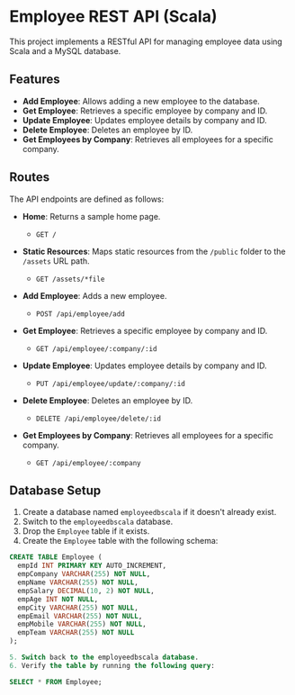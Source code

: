 # Employee REST API (Scala)

This project implements a RESTful API for managing employee data using Scala and a MySQL database.

## Features

- **Add Employee**: Allows adding a new employee to the database.
- **Get Employee**: Retrieves a specific employee by company and ID.
- **Update Employee**: Updates employee details by company and ID.
- **Delete Employee**: Deletes an employee by ID.
- **Get Employees by Company**: Retrieves all employees for a specific company.

## Routes

The API endpoints are defined as follows:

- **Home**: Returns a sample home page.
  - `GET /`

- **Static Resources**: Maps static resources from the `/public` folder to the `/assets` URL path.
  - `GET /assets/*file`

- **Add Employee**: Adds a new employee.
  - `POST /api/employee/add`

- **Get Employee**: Retrieves a specific employee by company and ID.
  - `GET /api/employee/:company/:id`

- **Update Employee**: Updates employee details by company and ID.
  - `PUT /api/employee/update/:company/:id`

- **Delete Employee**: Deletes an employee by ID.
  - `DELETE /api/employee/delete/:id`

- **Get Employees by Company**: Retrieves all employees for a specific company.
  - `GET /api/employee/:company`



## Database Setup

1. Create a database named `employeedbscala` if it doesn't already exist.
2. Switch to the `employeedbscala` database.
3. Drop the `Employee` table if it exists.
4. Create the `Employee` table with the following schema:

```sql
CREATE TABLE Employee (
  empId INT PRIMARY KEY AUTO_INCREMENT,
  empCompany VARCHAR(255) NOT NULL,
  empName VARCHAR(255) NOT NULL,
  empSalary DECIMAL(10, 2) NOT NULL,
  empAge INT NOT NULL,
  empCity VARCHAR(255) NOT NULL,
  empEmail VARCHAR(255) NOT NULL,
  empMobile VARCHAR(255) NOT NULL,
  empTeam VARCHAR(255) NOT NULL
);

5. Switch back to the employeedbscala database.
6. Verify the table by running the following query:

SELECT * FROM Employee;
